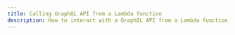 ```yaml
---
title: Calling GraphQL API from a Lambda function
description: How to interact with a GraphQL API from a Lambda function
---
```


<inline-fragment platform="flutter" src="~/guides/fragments/flutter/flutterFuncWarning.md"></inline-fragment>

<inline-fragment src="~/lib/graphqlapi/fragments/graphql-from-node.md"></inline-fragment>
